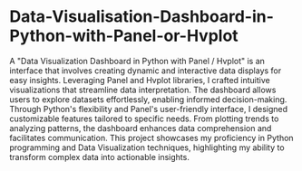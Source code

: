 # Data-Visualisation-Dashboard-in-Python-with-Panel-or-Hvplot
A "Data Visualization Dashboard in Python with Panel / Hvplot" is an interface that involves creating dynamic and interactive data displays for easy insights. Leveraging Panel and Hvplot libraries, I crafted intuitive visualizations that streamline data interpretation. The dashboard allows users to explore datasets effortlessly, enabling informed decision-making. Through Python's flexibility and Panel's user-friendly interface, I designed customizable features tailored to specific needs. From plotting trends to analyzing patterns, the dashboard enhances data comprehension and facilitates communication. This project showcases my proficiency in Python programming and Data Visualization techniques, highlighting my ability to transform complex data into actionable insights.
